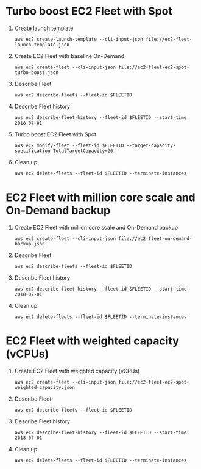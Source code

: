 # Turbo boost EC2 Fleet with Spot

1. Create launch template

	`aws ec2 create-launch-template --cli-input-json file://ec2-fleet-launch-template.json`

1. Create EC2 Fleet with baseline On-Demand

	`aws ec2 create-fleet --cli-input-json file://ec2-fleet-ec2-spot-turbo-boost.json`

1. Describe Fleet

	`aws ec2 describe-fleets --fleet-id $FLEETID`

1. Describe Fleet history

	`aws ec2 describe-fleet-history --fleet-id $FLEETID --start-time 2018-07-01`

1. Turbo boost EC2 Fleet with Spot

	`aws ec2 modify-fleet --fleet-id $FLEETID --target-capacity-specification TotalTargetCapacity=20`

1. Clean up

	`aws ec2 delete-fleets --fleet-id $FLEETID --terminate-instances`

# EC2 Fleet with million core scale and On-Demand backup

1. Create EC2 Fleet with million core scale and On-Demand backup

	`aws ec2 create-fleet --cli-input-json file://ec2-fleet-on-demand-backup.json`

1. Describe Fleet

	`aws ec2 describe-fleets --fleet-id $FLEETID`

1. Describe Fleet history

	`aws ec2 describe-fleet-history --fleet-id $FLEETID --start-time 2018-07-01`

1. Clean up

	`aws ec2 delete-fleets --fleet-id $FLEETID --terminate-instances`

# EC2 Fleet with weighted capacity (vCPUs)

1. Create EC2 Fleet with weighted capacity (vCPUs)

	`aws ec2 create-fleet --cli-input-json file://ec2-fleet-ec2-spot-weighted-capacity.json`

1. Describe Fleet

	`aws ec2 describe-fleets --fleet-id $FLEETID`

1. Describe Fleet history

	`aws ec2 describe-fleet-history --fleet-id $FLEETID --start-time 2018-07-01`

1. Clean up

	`aws ec2 delete-fleets --fleet-id $FLEETID --terminate-instances`
